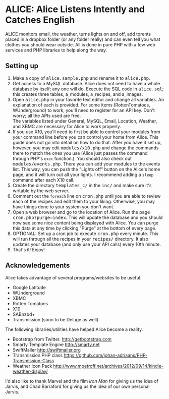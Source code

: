 ALICE: Alice Listens Intently and Catches English
=================================================

ALICE monitors email, the weather, turns lights on and off, add torents placed in a dropbox folder (or any folder really) and can even tell you what clothes you should wear outside. All is done in pure PHP with a few web services and PHP libraries to help along the way.

Setting up
----------

1.	Make a copy of <tt>alice.sample.php</tt> and rename it to <tt>alice.php</tt>.
2. 	Get access to a MySQL database. Alice does not need to have a whole database by itself; any one will do. Execute the SQL code in <tt>alice.sql</tt>; this creates three tables, a_modules, a_recipes, and a_images.
3.	Open <tt>alice.php</tt> in your favorite text editor and change all variables. An explanation of each is provided. For some items (RottenTomatoes, WUnderground) to work, you'll need to register for an API key. Don't worry; all the APIs used are free.<br />
	The variables listed under General, MySQL, Email, Location, Weather, and XBMC are necessary for Alice to work properly.
4.	If you use X10, you'll need to first be able to control your modules from your command line before you can control your home from Alice. This guide does not go into detail on how to do that. After you have it set up, however, you may edit <tt>modules/x10.php</tt> and change the commands there to match the ones you use (Alice just passes the command through PHP's <code>exec</code> function.). You should also check out <tt>modules/events.php</tt>. There you can add your modules to the events list. This way, you can push the "Lights off" button on the Alice's home page, and it will turn out all your lights. I recommend adding a <code>sleep</code> command after each X10 call.
5.	Create the directory <tt>templates_c/</tt> in the <tt>inc/</tt> and make sure it's writable by the web server.
6.	Comment out the `foreach` line on <tt>cron.php</tt> until you are able to review each of the recipes and edit them to your liking. Otherwise, you may have things done to your system you don't want.
7.	Open a web browser and go to the location of Alice. Run the page <tt>cron.php?purge=index</tt>. This will update the database and you should now see some nice content being displayed with Alice. You can purge this data at any time by clicking "Purge" at the bottom of every page.
8.	OPTIONAL: Set up a cron job to execute <tt>cron.php</tt> every minute. This will run through all the recipes in your <tt>recipes/</tt> directory. It also updates your database (and only use your API calls) every 10th minute.
9.	That's it! Enjoy!

Acknowledgements
----------------

Alice takes advantage of several programs/websites to be useful.
*	Google Latitude
*	WUnderground
*	XBMC
*	Rotten Tomatoes
*	X10
*	SABnzbd+
*	Transmission (soon to be Deluge as well)

The following libraries/utilities have helped Alice become a reality.
*	Bootstrap from Twitter. <http://getbootstrap.com>
*	Smarty Template Engine <http://smarty.net>
*	SwiftMailer <http://swiftmailer.org>
*	Transmission PHP class <https://github.com/johan-adriaans/PHP-Transmission-Class>
*	Weather Icon Pack <http://www.mpetroff.net/archives/2012/09/14/kindle-weather-display/>

I'd also like to thank Marvel and the film <em>Iron Man</em> for giving us the idea of Jarvis, and Chad Barraford for giving us the idea of our own personal Jarvis.
